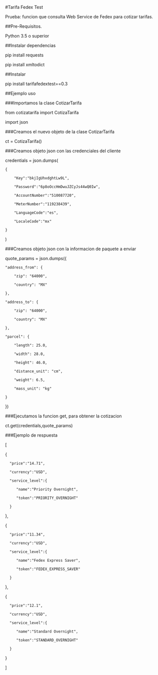 #Tarifa Fedex Test

   Prueba: funcion que consulta Web Service de Fedex para cotizar tarifas.



##Pre-Requisitos.

   Python 3.5 o superior



##Instalar dependencias

   pip install requests

   pip install xmltodict




##Instalar

   pip install tarifafedextest==0.3



##Ejemplo uso

###Importamos la clase CotizarTarifa

   from cotizatarifa import CotizaTarifa

   import json



###Creamos el nuevo objeto de la clase CotizarTarifa

   ct = CotizaTarifa()



###Creamos objeto json con las credenciales del cliente

   credentials = json.dumps(

    {

        "Key":"bkjIgUhxdghtLw9L",

        "Password":"6p8oOccHmDwuJZCyJs44wQ0Iw",

        "AccountNumber":"510087720",

        "MeterNumber":"119238439",

        "LanguageCode":"es",

        "LocaleCode":"mx"

    }

   )



###Creamos objeto json con la informacion de paquete a enviar

   quote_params = json.dumps({

    "address_from": {

        "zip": "64000",

        "country": "MX"

    },

    "address_to": {

        "zip": "64000",

        "country": "MX"

    },

    "parcel": {

        "length": 25.0,

        "width": 28.0,

        "height": 46.0,

        "distance_unit": "cm",

        "weight": 6.5,

        "mass_unit": "kg"

    }    

   })



###Ejecutamos la funcion get, para obtener la cotizacion

   ct.get(credentials,quote_params)



###Ejemplo de respuesta

   [

   {

      "price":"14.71",

      "currency":"USD",

      "service_level":{

         "name":"Priority Overnight",

         "token":"PRIORITY_OVERNIGHT"

      }

   },

   {

      "price":"11.34",

      "currency":"USD",

      "service_level":{

         "name":"Fedex Express Saver",

         "token":"FEDEX_EXPRESS_SAVER"

      }

   },

   {

      "price":"12.1",

      "currency":"USD",

      "service_level":{

         "name":"Standard Overnight",

         "token":"STANDARD_OVERNIGHT"

      }

   }

   ]
